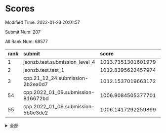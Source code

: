 # Scores

Modified Time: 2022-01-23 20:01:57

Submit Num: 207

All Rank Num: 68577

| rank |               submit               |       score        |       sigma        | pk_num |
| :--- | :--------------------------------- | :----------------- | :----------------- | :----- |
| 1    | jsonzb.test.submission_level_4     | 1013.7351301601979 | 0.7905766282303147 | 1328   |
| 2    | jsonzb.test.test_1                 | 1012.8395622457974 | 0.7939644627984778 | 1326   |
| 3    | cpp.21_12_24.submission-2b2ea0d7   | 1012.1537019663172 | 0.7909173256270926 | 1325   |
| 54   | cpp.2022_01_09.submission-816672bd | 1006.9084505377701 | 0.7252713231106771 | 1320   |
| 55   | cpp.2022_01_09.submission-5b0e3de2 | 1006.1417292259899 | 0.7335930756024283 | 1324   |


<details>
<summary>全部</summary>

| rank |                 submit                 |       score        |       sigma        | pk_num |
| :--- | :------------------------------------- | :----------------- | :----------------- | :----- |
| 1    | jsonzb.test.submission_level_4         | 1013.7351301601979 | 0.7905766282303147 | 1328   |
| 2    | jsonzb.test.test_1                     | 1012.8395622457974 | 0.7939644627984778 | 1326   |
| 3    | cpp.21_12_24.submission-2b2ea0d7       | 1012.1537019663172 | 0.7909173256270926 | 1325   |
| 4    | gobigger.level_3.submission_level_3_23 | 1011.4707676403026 | 0.7915486423382501 | 1326   |
| 5    | gobigger.level_3.submission_level_3_41 | 1011.1223289243749 | 0.760619737838407  | 1328   |
| 6    | gobigger.level_3.submission_level_3_21 | 1011.1115091208632 | 0.7732293568186959 | 1330   |
| 7    | gobigger.level_3.submission_level_3_28 | 1011.0859114335893 | 0.769338655959801  | 1323   |
| 8    | gobigger.level_3.submission_level_3_4  | 1011.0260088262891 | 0.7562954099962736 | 1325   |
| 9    | gobigger.level_3.submission_level_3_24 | 1010.9407437539231 | 0.7685534904301068 | 1329   |
| 10   | gobigger.level_3.submission_level_3_30 | 1010.838682081583  | 0.7689146099578958 | 1326   |
| 11   | gobigger.level_3.submission_level_3_45 | 1010.7773964231359 | 0.7664870106339688 | 1325   |
| 12   | gobigger.level_3.submission_level_3_47 | 1010.6889434923835 | 0.7696360393719349 | 1322   |
| 13   | gobigger.level_3.submission_level_3_31 | 1010.6610317041482 | 0.7685850973952453 | 1320   |
| 14   | gobigger.level_3.submission_level_3_38 | 1010.6457117804374 | 0.7852476481090965 | 1325   |
| 15   | gobigger.level_3.submission_level_3_33 | 1010.6228982195701 | 0.7453313027025104 | 1324   |
| 16   | gobigger.level_3.submission_level_3_15 | 1010.6212767385556 | 0.7939627616694642 | 1324   |
| 17   | gobigger.level_3.submission_level_3_32 | 1010.6096620418854 | 0.7784576435130074 | 1326   |
| 18   | gobigger.level_3.submission_level_3_27 | 1010.5904443511681 | 0.7856630380181776 | 1325   |
| 19   | gobigger.level_3.submission_level_3_49 | 1010.4239646407871 | 0.7552735498232682 | 1326   |
| 20   | gobigger.level_3.submission_level_3_29 | 1010.3508581058261 | 0.7547005501710732 | 1327   |
| 21   | gobigger.level_3.submission_level_3_40 | 1010.3333801147006 | 0.7590798554607557 | 1328   |
| 22   | gobigger.level_3.submission_level_3_36 | 1010.3015564444872 | 0.7412151893562742 | 1326   |
| 23   | gobigger.level_3.submission_level_3_26 | 1010.2629322580048 | 0.756380988855459  | 1324   |
| 24   | gobigger.level_3.submission_level_3_5  | 1010.1925421947725 | 0.7527044944025862 | 1324   |
| 25   | gobigger.level_3.submission_level_3_9  | 1010.1006674779014 | 0.7629993779047434 | 1325   |
| 26   | gobigger.level_3.submission_level_3_37 | 1010.0913166904048 | 0.7626037687505255 | 1321   |
| 27   | gobigger.level_3.submission_level_3_6  | 1010.073652183199  | 0.7835040004600106 | 1323   |
| 28   | gobigger.level_3.submission_level_3_25 | 1010.0498209154566 | 0.7713966639024565 | 1325   |
| 29   | gobigger.level_3.submission_level_3_46 | 1009.9767455146607 | 0.7531920365097109 | 1331   |
| 30   | gobigger.level_3.submission_level_3_1  | 1009.948874408136  | 0.7472557551751257 | 1325   |
| 31   | gobigger.level_3.submission_level_3_19 | 1009.9464815653554 | 0.7559598801374314 | 1328   |
| 32   | gobigger.level_3.submission_level_3_44 | 1009.8256186017572 | 0.750743871512003  | 1331   |
| 33   | gobigger.level_3.submission_level_3_16 | 1009.74134598005   | 0.7381101534012612 | 1329   |
| 34   | gobigger.level_3.submission_level_3_18 | 1009.6821230105032 | 0.7612965139435022 | 1324   |
| 35   | gobigger.level_3.submission_level_3_13 | 1009.6643615883538 | 0.7562447410259057 | 1327   |
| 36   | gobigger.level_3.submission_level_3_11 | 1009.6237064409997 | 0.7539004508226258 | 1326   |
| 37   | gobigger.level_3.submission_level_3_35 | 1009.4688283399083 | 0.7487060365710202 | 1329   |
| 38   | gobigger.level_3.submission_level_3_43 | 1009.441882109928  | 0.7402167336087215 | 1322   |
| 39   | gobigger.level_3.submission_level_3_2  | 1009.3952767834902 | 0.7566516449832307 | 1330   |
| 40   | gobigger.level_3.submission_level_3_10 | 1009.3071809706306 | 0.7725592497113698 | 1329   |
| 41   | gobigger.level_3.submission_level_3_17 | 1009.2851868325756 | 0.7519387796399478 | 1322   |
| 42   | gobigger.level_3.submission_level_3_34 | 1009.2807289999831 | 0.7656135989020234 | 1328   |
| 43   | gobigger.level_3.submission_level_3_39 | 1009.2443140396098 | 0.7622024926912417 | 1327   |
| 44   | gobigger.level_3.submission_level_3_48 | 1009.2289381369436 | 0.7461748334665994 | 1320   |
| 45   | gobigger.level_3.submission_level_3_22 | 1009.1637288457778 | 0.7375538765282976 | 1324   |
| 46   | gobigger.level_3.submission_level_3_12 | 1009.0098416699952 | 0.7339082134567783 | 1323   |
| 47   | gobigger.level_3.submission_level_3_8  | 1008.9437670505429 | 0.7443999275099508 | 1319   |
| 48   | gobigger.level_3.submission_level_3_20 | 1008.613459578772  | 0.7719712505616378 | 1323   |
| 49   | gobigger.level_3.submission_level_3_7  | 1008.4391482746905 | 0.7565512564366371 | 1329   |
| 50   | gobigger.level_3.submission_level_3_3  | 1008.2466401564379 | 0.735871219098116  | 1328   |
| 51   | gobigger.level_3.submission_level_3_42 | 1008.0987457330957 | 0.7524322534469154 | 1321   |
| 52   | gobigger.level_3.submission_level_3_0  | 1008.0086799779039 | 0.7386138620680299 | 1323   |
| 53   | gobigger.level_3.submission_level_3_14 | 1008.0041432852223 | 0.7386377229137596 | 1327   |
| 54   | cpp.2022_01_09.submission-816672bd     | 1006.9084505377701 | 0.7252713231106771 | 1320   |
| 55   | cpp.2022_01_09.submission-5b0e3de2     | 1006.1417292259899 | 0.7335930756024283 | 1324   |
| 56   | gobigger.level_1.submission_level_1_11 | 1004.7592056997694 | 0.7173570937181197 | 1318   |
| 57   | gobigger.level_1.submission_level_1_9  | 1004.6597750363387 | 0.7117959358328831 | 1326   |
| 58   | gobigger.level_1.submission_level_1_21 | 1004.283687855203  | 0.7329029165927818 | 1324   |
| 59   | gobigger.level_1.submission_level_1_7  | 1004.2583878021878 | 0.7108760745829595 | 1323   |
| 60   | gobigger.level_1.submission_level_1_32 | 1004.2020665709653 | 0.7136378850790058 | 1323   |
| 61   | gobigger.level_1.submission_level_1_23 | 1004.1384230056644 | 0.7208640768163663 | 1322   |
| 62   | gobigger.level_1.submission_level_1_12 | 1004.0013779366913 | 0.7305695179808018 | 1321   |
| 63   | gobigger.level_1.submission_level_1_35 | 1003.9593204561154 | 0.7181362981247029 | 1320   |
| 64   | gobigger.level_1.submission_level_1_26 | 1003.9341127950053 | 0.7314372692793808 | 1327   |
| 65   | gobigger.level_1.submission_level_1_49 | 1003.8968358329136 | 0.7192851130301298 | 1329   |
| 66   | gobigger.level_1.submission_level_1_38 | 1003.8891429618519 | 0.7205385925182967 | 1323   |
| 67   | gobigger.level_1.submission_level_1_24 | 1003.7792326481604 | 0.7296558944912959 | 1330   |
| 68   | gobigger.level_1.submission_level_1_33 | 1003.7600362594026 | 0.710072165456399  | 1323   |
| 69   | gobigger.level_1.submission_level_1_3  | 1003.6480140361523 | 0.7224781107747231 | 1325   |
| 70   | gobigger.level_1.submission_level_1_10 | 1003.5168423003939 | 0.7140476629079541 | 1326   |
| 71   | gobigger.level_1.submission_level_1_18 | 1003.511226240892  | 0.7177544783326625 | 1320   |
| 72   | gobigger.level_1.submission_level_1_40 | 1003.4323840280072 | 0.7073263762444612 | 1322   |
| 73   | gobigger.level_1.submission_level_1_34 | 1003.4247253996128 | 0.7139847638754807 | 1326   |
| 74   | gobigger.level_1.submission_level_1_20 | 1003.390457712043  | 0.7044331299281091 | 1324   |
| 75   | gobigger.level_1.submission_level_1_19 | 1003.3812759193488 | 0.7261191479952986 | 1326   |
| 76   | gobigger.level_1.submission_level_1_15 | 1003.3800997289128 | 0.7140760693365216 | 1325   |
| 77   | gobigger.level_1.submission_level_1_6  | 1003.3596824577991 | 0.7087678270930114 | 1326   |
| 78   | gobigger.level_1.submission_level_1_48 | 1003.2879037581008 | 0.720815804802994  | 1326   |
| 79   | gobigger.level_1.submission_level_1_43 | 1003.2597554197147 | 0.7181763033051389 | 1329   |
| 80   | gobigger.level_1.submission_level_1_44 | 1003.2053013998707 | 0.7103351032434587 | 1322   |
| 81   | gobigger.level_1.submission_level_1_39 | 1003.186255590168  | 0.7286589669174064 | 1323   |
| 82   | gobigger.level_1.submission_level_1_2  | 1003.1597293285427 | 0.7111844931820954 | 1327   |
| 83   | gobigger.level_1.submission_level_1_30 | 1003.1369968383076 | 0.7085437303043022 | 1331   |
| 84   | gobigger.level_1.submission_level_1_45 | 1003.1180767145836 | 0.7206171207607092 | 1326   |
| 85   | gobigger.level_1.submission_level_1_37 | 1003.1134237563169 | 0.7065383243693063 | 1328   |
| 86   | gobigger.level_1.submission_level_1_29 | 1003.1047771881346 | 0.7077566054578273 | 1318   |
| 87   | gobigger.level_1.submission_level_1_41 | 1003.0947264759325 | 0.7139382837282973 | 1320   |
| 88   | gobigger.level_1.submission_level_1_31 | 1003.0307392601329 | 0.7189115313041645 | 1328   |
| 89   | gobigger.level_1.submission_level_1_27 | 1003.0152156098734 | 0.7097038382934127 | 1322   |
| 90   | gobigger.level_1.submission_level_1_17 | 1002.9970144650824 | 0.7121022947241771 | 1326   |
| 91   | gobigger.level_1.submission_level_1_36 | 1002.9604781025938 | 0.7211631667512803 | 1321   |
| 92   | gobigger.level_1.submission_level_1_42 | 1002.9498198871524 | 0.7055044838051462 | 1329   |
| 93   | gobigger.level_1.submission_level_1_16 | 1002.915703148121  | 0.7206257131903314 | 1329   |
| 94   | gobigger.level_1.submission_level_1_13 | 1002.8321697635787 | 0.7173739221628043 | 1321   |
| 95   | gobigger.level_1.submission_level_1_4  | 1002.8093908487218 | 0.7246287334522047 | 1321   |
| 96   | gobigger.level_1.submission_level_1_46 | 1002.7183016787328 | 0.7043994331377832 | 1330   |
| 97   | gobigger.level_1.submission_level_1_47 | 1002.693239280329  | 0.7141429666146784 | 1330   |
| 98   | gobigger.level_1.submission_level_1_5  | 1002.6361856702974 | 0.7111833692812899 | 1329   |
| 99   | gobigger.level_1.submission_level_1_1  | 1002.6310302384722 | 0.7112838323494499 | 1322   |
| 100  | gobigger.level_1.submission_level_1_8  | 1002.4320753490307 | 0.7130605073028263 | 1329   |
| 101  | gobigger.level_1.submission_level_1_0  | 1002.3240660808972 | 0.71723268163807   | 1327   |
| 102  | gobigger.level_1.submission_level_1_22 | 1002.2747475127211 | 0.7157865752262914 | 1324   |
| 103  | gobigger.level_1.submission_level_1_14 | 1002.1988139719703 | 0.7131309062781822 | 1324   |
| 104  | gobigger.level_1.submission_level_1_25 | 1002.193616476407  | 0.7136948818533747 | 1323   |
| 105  | gobigger.level_1.submission_level_1_28 | 1002.0940593397135 | 0.7152042671445236 | 1329   |
| 106  | gobigger.random.submission_random_8    | 997.0670324270236  | 0.708542783843786  | 1320   |
| 107  | gobigger.random.submission_random_13   | 996.8860174291752  | 0.7139306530560052 | 1334   |
| 108  | gobigger.random.submission_random_47   | 996.879575290787   | 0.7095863443147513 | 1327   |
| 109  | gobigger.random.submission_random_22   | 996.7050360866015  | 0.7156764339253026 | 1328   |
| 110  | gobigger.random.submission_random_15   | 996.6568820431135  | 0.7081747407654301 | 1329   |
| 111  | gobigger.random.submission_random_18   | 996.6197771720226  | 0.6941216915617211 | 1329   |
| 112  | gobigger.random.submission_random_21   | 996.5967041412878  | 0.7162858559695215 | 1325   |
| 113  | gobigger.random.submission_random_44   | 996.4920568864246  | 0.7145550754968706 | 1325   |
| 114  | gobigger.random.submission_random_1    | 996.4526436872607  | 0.710995964860032  | 1323   |
| 115  | gobigger.random.submission_random_49   | 996.4324445577873  | 0.7129868101495507 | 1323   |
| 116  | gobigger.random.submission_random_27   | 996.3703663751586  | 0.7011895299225855 | 1327   |
| 117  | gobigger.random.submission_random_20   | 996.3473920865638  | 0.7077514336862206 | 1323   |
| 118  | gobigger.random.submission_random_41   | 996.2703925411689  | 0.7135726259459498 | 1328   |
| 119  | gobigger.random.submission_random_16   | 996.0391251962992  | 0.7159795853807429 | 1328   |
| 120  | gobigger.random.submission_random_6    | 996.0180883928128  | 0.7224258275739068 | 1325   |
| 121  | gobigger.random.submission_random_10   | 995.9938071792616  | 0.7168176969923257 | 1326   |
| 122  | gobigger.random.submission_random_25   | 995.986988880299   | 0.7198375622203861 | 1323   |
| 123  | gobigger.random.submission_random_43   | 995.9842571986557  | 0.7221691258474497 | 1330   |
| 124  | gobigger.random.submission_random_42   | 995.9391755046559  | 0.7081221507098311 | 1325   |
| 125  | gobigger.random.submission_random_17   | 995.9147328499215  | 0.7265139101407246 | 1324   |
| 126  | gobigger.random.submission_random_38   | 995.9146546288858  | 0.7235013811440467 | 1328   |
| 127  | gobigger.random.submission_random_5    | 995.8756622924361  | 0.7122869997452429 | 1315   |
| 128  | gobigger.random.submission_random_12   | 995.8307639490167  | 0.7160887741550914 | 1325   |
| 129  | gobigger.random.submission_random_33   | 995.8279870628579  | 0.7178536710293524 | 1324   |
| 130  | gobigger.random.submission_random_37   | 995.7427223197977  | 0.7126839399666234 | 1325   |
| 131  | gobigger.random.submission_random_46   | 995.7275714001523  | 0.7094542175346512 | 1326   |
| 132  | gobigger.random.submission_random_14   | 995.6953377325574  | 0.7141684063567093 | 1319   |
| 133  | gobigger.random.submission_random_24   | 995.6333828720481  | 0.7043528452940401 | 1326   |
| 134  | gobigger.random.submission_random_34   | 995.6015786465124  | 0.703954402170987  | 1325   |
| 135  | gobigger.random.submission_random_35   | 995.5396945860282  | 0.7100178688710088 | 1335   |
| 136  | gobigger.random.submission_random_48   | 995.521956157797   | 0.7169452450718514 | 1328   |
| 137  | gobigger.random.submission_random_28   | 995.4903451866855  | 0.7145928066035053 | 1323   |
| 138  | gobigger.random.submission_random_40   | 995.4850006363456  | 0.7108500952020566 | 1328   |
| 139  | gobigger.random.submission_random_23   | 995.4520761174929  | 0.703311758238694  | 1325   |
| 140  | gobigger.random.submission_random_26   | 995.2825539209666  | 0.7270832223551151 | 1324   |
| 141  | gobigger.random.submission_random_7    | 995.1757211836245  | 0.7209320535423197 | 1328   |
| 142  | gobigger.random.submission_random_36   | 995.0825825639986  | 0.7192565289957409 | 1321   |
| 143  | gobigger.random.submission_random_31   | 995.0767576055051  | 0.7211551316795833 | 1330   |
| 144  | gobigger.random.submission_random_0    | 995.0688151766083  | 0.716735169878754  | 1325   |
| 145  | gobigger.random.submission_random_2    | 995.0468468306834  | 0.7120860522521657 | 1322   |
| 146  | gobigger.random.submission_random_45   | 994.9897425604639  | 0.7008749270971002 | 1326   |
| 147  | gobigger.random.submission_random_4    | 994.8703445564583  | 0.6961411496747935 | 1325   |
| 148  | gobigger.random.submission_random_3    | 994.869323411223   | 0.7206878758275974 | 1322   |
| 149  | gobigger.random.submission_random_9    | 994.819430302374   | 0.7023172817076448 | 1325   |
| 150  | gobigger.random.submission_random_32   | 994.6883947799068  | 0.7100481481622342 | 1323   |
| 151  | gobigger.random.submission_random_19   | 994.5833421807603  | 0.7052923975370023 | 1322   |
| 152  | gobigger.random.submission_random_30   | 994.5689347176016  | 0.7089651407007623 | 1326   |
| 153  | gobigger.random.submission_random_29   | 994.4159595867394  | 0.7203411312944612 | 1326   |
| 154  | gobigger.random.submission_random_11   | 994.2822457574334  | 0.7078875004001577 | 1325   |
| 155  | gobigger.random.submission_random_39   | 994.2082186241427  | 0.7219133829038983 | 1326   |
| 156  | gobigger.level_2.submission_level_2_17 | 993.8764829824972  | 0.7269886489430808 | 1323   |
| 157  | gobigger.level_2.submission_level_2_2  | 993.8103205545266  | 0.7417959394418449 | 1322   |
| 158  | gobigger.level_2.submission_level_2_25 | 993.205242130682   | 0.752969512559175  | 1325   |
| 159  | gobigger.level_2.submission_level_2_27 | 993.1656045065846  | 0.7292618570511125 | 1326   |
| 160  | gobigger.level_2.submission_level_2_49 | 993.1061413365017  | 0.7463168340288517 | 1325   |
| 161  | gobigger.level_2.submission_level_2_14 | 993.0772198630591  | 0.7313516628927594 | 1325   |
| 162  | gobigger.level_2.submission_level_2_34 | 992.887008607571   | 0.7328478603523185 | 1328   |
| 163  | gobigger.level_2.submission_level_2_21 | 992.8866882617418  | 0.7466139885652313 | 1323   |
| 164  | gobigger.level_2.submission_level_2_35 | 992.8718802166559  | 0.7294758174830415 | 1323   |
| 165  | gobigger.level_2.submission_level_2_47 | 992.8621636375378  | 0.7249777933658792 | 1322   |
| 166  | gobigger.level_2.submission_level_2_24 | 992.847147729628   | 0.7541344062834382 | 1329   |
| 167  | gobigger.level_2.submission_level_2_30 | 992.8275848203974  | 0.7509399005515711 | 1323   |
| 168  | gobigger.level_2.submission_level_2_26 | 992.812598918518   | 0.7451544064106077 | 1321   |
| 169  | gobigger.level_2.submission_level_2_44 | 992.8057351924688  | 0.7416052157797436 | 1324   |
| 170  | gobigger.level_2.submission_level_2_40 | 992.8056499224433  | 0.7408936035619805 | 1324   |
| 171  | gobigger.level_2.submission_level_2_12 | 992.7912455275181  | 0.7470045228840629 | 1326   |
| 172  | gobigger.level_2.submission_level_2_20 | 992.7607763235318  | 0.7297943675126182 | 1323   |
| 173  | gobigger.level_2.submission_level_2_28 | 992.7404841224777  | 0.7423466423546852 | 1326   |
| 174  | gobigger.level_2.submission_level_2_3  | 992.659953565981   | 0.7414504590265368 | 1327   |
| 175  | gobigger.level_2.submission_level_2_6  | 992.6481673467089  | 0.740278232199926  | 1322   |
| 176  | gobigger.level_2.submission_level_2_38 | 992.594995022542   | 0.747563417528585  | 1328   |
| 177  | gobigger.level_2.submission_level_2_32 | 992.2750521308153  | 0.742135661157316  | 1324   |
| 178  | gobigger.level_2.submission_level_2_18 | 992.24500780298    | 0.7572426763627713 | 1330   |
| 179  | gobigger.level_2.submission_level_2_37 | 992.2294877267765  | 0.7554997327930394 | 1327   |
| 180  | gobigger.level_2.submission_level_2_13 | 992.2074646058442  | 0.7377033537501724 | 1320   |
| 181  | gobigger.level_2.submission_level_2_16 | 992.1683101297319  | 0.7386019910711329 | 1326   |
| 182  | gobigger.level_2.submission_level_2_48 | 992.112147795586   | 0.7296280036220575 | 1325   |
| 183  | gobigger.level_2.submission_level_2_36 | 992.0436077330726  | 0.7366583460265111 | 1327   |
| 184  | gobigger.level_2.submission_level_2_31 | 992.0268285336933  | 0.7443265783394758 | 1321   |
| 185  | gobigger.level_2.submission_level_2_5  | 991.9591673140005  | 0.7451874668787123 | 1322   |
| 186  | gobigger.level_2.submission_level_2_42 | 991.8265200285919  | 0.7520378610324477 | 1327   |
| 187  | gobigger.level_2.submission_level_2_1  | 991.7527818508236  | 0.7334346524993322 | 1326   |
| 188  | gobigger.level_2.submission_level_2_41 | 991.6736094856578  | 0.7419424075332427 | 1327   |
| 189  | gobigger.level_2.submission_level_2_43 | 991.6155567211981  | 0.7574304423343943 | 1329   |
| 190  | gobigger.level_2.submission_level_2_46 | 991.5703800500895  | 0.756591929333424  | 1320   |
| 191  | gobigger.level_2.submission_level_2_23 | 991.5361050764853  | 0.7541655839979865 | 1328   |
| 192  | gobigger.level_2.submission_level_2_9  | 991.4932649579118  | 0.7353402799535813 | 1329   |
| 193  | gobigger.level_2.submission_level_2_15 | 991.4859001306415  | 0.7519842266421439 | 1326   |
| 194  | gobigger.level_2.submission_level_2_0  | 991.4722476545842  | 0.7470740502704687 | 1324   |
| 195  | gobigger.level_2.submission_level_2_10 | 991.3849096417521  | 0.744765702120474  | 1328   |
| 196  | gobigger.level_2.submission_level_2_45 | 991.3647285717497  | 0.7619747390910021 | 1327   |
| 197  | gobigger.level_2.submission_level_2_22 | 991.3557483324812  | 0.7460581326055591 | 1326   |
| 198  | gobigger.level_2.submission_level_2_39 | 991.3081459707649  | 0.7494375684763523 | 1327   |
| 199  | gobigger.level_2.submission_level_2_29 | 991.079763345459   | 0.7818904440622481 | 1327   |
| 200  | gobigger.level_2.submission_level_2_19 | 991.0670020529628  | 0.7619901490078391 | 1324   |
| 201  | gobigger.level_2.submission_level_2_8  | 991.0523242411547  | 0.7604599833072996 | 1325   |
| 202  | gobigger.level_2.submission_level_2_7  | 990.8950982975732  | 0.7559542945631004 | 1325   |
| 203  | gobigger.level_2.submission_level_2_4  | 990.518611423904   | 0.754676739698394  | 1325   |
| 204  | gobigger.level_2.submission_level_2_11 | 990.3217017791404  | 0.774842375307041  | 1322   |
| 205  | gobigger.level_2.submission_level_2_33 | 990.0202389313175  | 0.7756722805783951 | 1324   |
| 206  | gobigger.none.submission_none_1        | 978.7806763098704  | 1.2818750756267694 | 1321   |
| 207  | gobigger.none.submission_none_0        | 975.0547193633793  | 1.492413943632645  | 1329   |

</details>